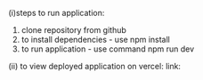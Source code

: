 
(i)steps to run application:
1. clone repository from github
2. to install dependencies - use npm install 
3. to run application - use command npm run dev

(ii) to view deployed application on vercel:
link: 